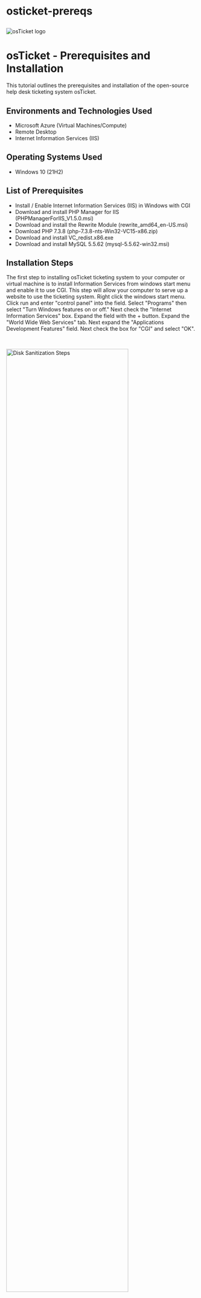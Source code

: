 # osticket-prereqs<p align="center">
<img src="https://i.imgur.com/Clzj7Xs.png" alt="osTicket logo"/>
</p>

<h1>osTicket - Prerequisites and Installation</h1>
This tutorial outlines the prerequisites and installation of the open-source help desk ticketing system osTicket.<br />




<h2>Environments and Technologies Used</h2>

- Microsoft Azure (Virtual Machines/Compute)
- Remote Desktop
- Internet Information Services (IIS)

<h2>Operating Systems Used </h2>

- Windows 10</b> (21H2)

<h2>List of Prerequisites</h2>

- Install / Enable Internet Information Services (IIS) in Windows with CGI
- Download and install PHP Manager for IIS (PHPManagerForIIS_V1.5.0.msi)
- Download and install the Rewrite Module (rewrite_amd64_en-US.msi)
- Download PHP 7.3.8 (php-7.3.8-nts-Win32-VC15-x86.zip) 
- Download and install VC_redist.x86.exe
- Download and install MySQL 5.5.62 (mysql-5.5.62-win32.msi)
<h2>Installation Steps</h2>

<p>
The first step to installing osTicket ticketing system to your computer or virtual machine is to install Information Services from windows start menu and enable it to use CGI. This step will allow your computer to serve up a website to use the ticketing system. Right click the windows start menu. Click run and enter "control panel" into the field. Select "Programs" then select "Turn Windows features on or off." Next check the "Internet Information Services" box. Expand the field with the + button. Expand the "World Wide Web Services" tab. Next expand the "Applications Development Features" field. Next check the box for "CGI" and select "OK".
</p>
<br />

<p>
<img src="https://i.imgur.com/uDmGjwI.png" height="80%" width="80%" alt="Disk Sanitization Steps"/>
<img src="https://i.imgur.com/7BiIn8D.png" height="80%" width="80%" alt="Disk Sanitization Steps"/>
<img src="https://i.imgur.com/8WHiGKb.png" height="80%" width="80%" alt="Disk Sanitization Steps"/>
<img src="https://i.imgur.com/zGvDJjA.png" height="80%" width="80%" alt="Disk Sanitization Steps"/>
<img src="https://i.imgur.com/2Payf5Y.png" height="80%" width="80%" alt="Disk Sanitization Steps"/>
<img src="https://i.imgur.com/4a4BoPg.png" height="80%" width="80%" alt="Disk Sanitization Steps"/>  
</p>

<p>
Next download and install PHP Manager for IIS. (PHPManagerForIIS_V1.5.0.msi)
</p>
<br />

<p>
<img src="https://i.imgur.com/Q72snqK.png" height="80%" width="80%" alt="Disk Sanitization Steps"/>
<img src="https://i.imgur.com/0VkHmfE.png" height="80%" width="80%" alt="Disk Sanitization Steps"/>
<img src="https://i.imgur.com/bBsWdds.png" height="80%" width="80%" alt="Disk Sanitization Steps"/>
<img src="https://i.imgur.com/uEL22sl.png" height="80%" width="80%" alt="Disk Sanitization Steps"/>  
</p>

<p>
Next download and install the Rewrite Module file (rewrite_amd64_en-US.msi)
</p>
<br />


<p>
<img src="https://i.imgur.com/OtK2PEw.png" height="80%" width="80%" alt="Disk Sanitization Steps"/>
<img src="https://i.imgur.com/TXIqrPA.png" height="80%" width="80%" alt="Disk Sanitization Steps"/> 
</p>
<p>
Next we will create a directory of C:\PHP on the main drive to store and run our remaining osTicket files out of.
</p>
<br />

<p>
<img src="https://i.imgur.com/ISVTDuK.png" height="80%" width="80%" alt="Disk Sanitization Steps"/>
<img src="https://i.imgur.com/AxFncqE.png" height="80%" width="80%" alt="Disk Sanitization Steps"/>
<img src="https://i.imgur.com/X3scxw8.png" height="80%" width="80%" alt="Disk Sanitization Steps"/>  
</p>

<p>
Next we will download the file PHP 7.3.8 (php-7.3.8-nts-Win32-VC15-x86.zip) and unzip the contents into our newly created directory C:\PHP.
<br />
  
<p>
<img src="https://i.imgur.com/cdkBx5r.png" height="80%" width="80%" alt="Disk Sanitization Steps"/>
<img src="https://i.imgur.com/bvHM6WJ.png" height="80%" width="80%" alt="Disk Sanitization Steps"/>
<img src="https://i.imgur.com/I8k9zx0.png" height="80%" width="80%" alt="Disk Sanitization Steps"/>
</p>



